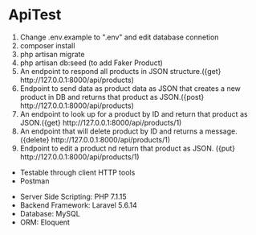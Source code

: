 <h1> ApiTest </h1>


<ol>
   <li> Change .env.example to ".env" and edit database connetion</li>
   <li> composer install </li>
   <li> php artisan migrate </li>
   <li> php artisan db:seed (to add Faker Product)</li>
    </li>
    <li> An endpoint to respond all products in JSON structure.({get} http://127.0.0.1:8000/api/products)</li>
	<li>Endpoint to send data as product data as JSON that creates a new product in DB and
	returns that product as JSON.({post} http://127.0.0.1:8000/api/products)</li>
	<li>An endpoint to look up for a product by ID and return that product as JSON.({get} http://127.0.0.1:8000/api/products/1)</li>
	<li>An endpoint that will delete product by ID and returns a message.({delete} http://127.0.0.1:8000/api/products/1)</li>
	<li>Endpoint to edit a product nd return that product as JSON. ({put} http://127.0.0.1:8000/api/products/1) </li>
</ol>

<ul>
	<li>Testable through client HTTP tools</li>
	<li>Postman</li>
</ul>

<ul>
	  <li>Server Side Scripting: PHP 7.1.15 </li>
    <li>Backend Framework: Laravel 5.6.14</li>
    <li>Database: MySQL</li>
    <li>ORM: Eloquent</li>
</ul>